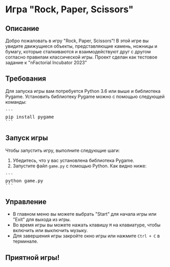# Игра "Rock, Paper, Scissors"

## Описание

Добро пожаловать в игру "Rock, Paper, Scissors"! В этой игре вы увидите движущиеся объекты, представляющие камень, ножницы и бумагу, которые сталкиваются и взаимодействуют друг с другом согласно правилам классической игры. Проект сделан как тестовое задание к "nFactorial Incubator 2023"

## Требования

Для запуска игры вам потребуется Python 3.6 или выше и библиотека Pygame. Установить библиотеку Pygame можно с помощью следующей команды:

<pre>
```
pip install pygame
```
</pre>



## Запуск игры

Чтобы запустить игру, выполните следующие шаги:

1. Убедитесь, что у вас установлена библиотека Pygame.
2. Запустите файл `game.py` с помощью Python. Как видно ниже:


<pre>
```
python game.py
```
</pre>


## Управление

- В главном меню вы можете выбрать "Start" для начала игры или "Exit" для выхода из игры.
- Во время игры вы можете нажать клавишу `M` на клавиатуре, чтобы включить или выключить музыку.
- Для завершения игры закройте окно игры или нажмите `Ctrl + C` в терминале.

## Приятной игры!
